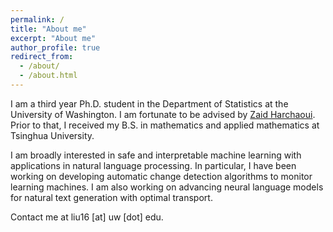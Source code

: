 ```yaml
---
permalink: /
title: "About me"
excerpt: "About me"
author_profile: true
redirect_from:
  - /about/
  - /about.html
---
```


I am a third year Ph.D. student in the Department of Statistics at the University of Washington.
I am fortunate to be advised by [Zaid Harchaoui](http://faculty.washington.edu/zaid/).
Prior to that, I received my B.S. in mathematics and applied mathematics at Tsinghua University.

I am broadly interested in safe and interpretable machine learning with applications in natural language processing.
In particular, I have been working on developing automatic change detection algorithms to monitor learning machines.
I am also working on advancing neural language models for natural text generation with optimal transport.
<!-- I have been working on safe statistical machine learning by developing automatic change detection method for machine learning algorithms to monitor their behavior. -->

Contact me at liu16 [at] uw [dot] edu.